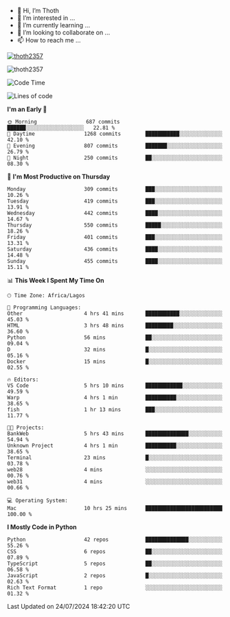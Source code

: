 <!---
thoth2357/thoth2357 is a ✨ special ✨ repository because its `README.md` (this file) appears on your GitHub profile.
You can click the Preview link to take a look at your changes.
--->

- 👋 Hi, I’m Thoth
- 👀 I’m interested in ...
- 🌱 I’m currently learning ...
- 💞️ I’m looking to collaborate on ...
- 📫 How to reach me ...


<p align="left"> <a href="https://github.com/ryo-ma/github-profile-trophy"><img src="https://github-profile-trophy.vercel.app/?username=thoth2357&theme=gruvbox&no-bg=true&no-frame=false&title=MultiLanguage,Commits,Repositories,Stars,Followers,PullRequest,Reviews,Issues" alt="thoth2357" /></a> </p>

<p align="left"> <img src="https://komarev.com/ghpvc/?username=thoth2357&label=Profile%20views&color=0e75b6&style=flat" alt="thoth2357" /> </p>

<!--START_SECTION:waka-->
![Code Time](http://img.shields.io/badge/Code%20Time-3%2C100%20hrs%2012%20mins-blue)

![Lines of code](https://img.shields.io/badge/From%20Hello%20World%20I%27ve%20Written-30.8%20million%20lines%20of%20code-blue)

**I'm an Early 🐤** 

```text
🌞 Morning                687 commits         ██████░░░░░░░░░░░░░░░░░░░   22.81 % 
🌆 Daytime                1268 commits        ███████████░░░░░░░░░░░░░░   42.10 % 
🌃 Evening                807 commits         ███████░░░░░░░░░░░░░░░░░░   26.79 % 
🌙 Night                  250 commits         ██░░░░░░░░░░░░░░░░░░░░░░░   08.30 % 
```
📅 **I'm Most Productive on Thursday** 

```text
Monday                   309 commits         ███░░░░░░░░░░░░░░░░░░░░░░   10.26 % 
Tuesday                  419 commits         ███░░░░░░░░░░░░░░░░░░░░░░   13.91 % 
Wednesday                442 commits         ████░░░░░░░░░░░░░░░░░░░░░   14.67 % 
Thursday                 550 commits         █████░░░░░░░░░░░░░░░░░░░░   18.26 % 
Friday                   401 commits         ███░░░░░░░░░░░░░░░░░░░░░░   13.31 % 
Saturday                 436 commits         ████░░░░░░░░░░░░░░░░░░░░░   14.48 % 
Sunday                   455 commits         ████░░░░░░░░░░░░░░░░░░░░░   15.11 % 
```


📊 **This Week I Spent My Time On** 

```text
🕑︎ Time Zone: Africa/Lagos

💬 Programming Languages: 
Other                    4 hrs 41 mins       ███████████░░░░░░░░░░░░░░   45.03 % 
HTML                     3 hrs 48 mins       █████████░░░░░░░░░░░░░░░░   36.60 % 
Python                   56 mins             ██░░░░░░░░░░░░░░░░░░░░░░░   09.04 % 
D                        32 mins             █░░░░░░░░░░░░░░░░░░░░░░░░   05.16 % 
Docker                   15 mins             █░░░░░░░░░░░░░░░░░░░░░░░░   02.55 % 

🔥 Editors: 
VS Code                  5 hrs 10 mins       ████████████░░░░░░░░░░░░░   49.59 % 
Warp                     4 hrs 1 min         ██████████░░░░░░░░░░░░░░░   38.65 % 
fish                     1 hr 13 mins        ███░░░░░░░░░░░░░░░░░░░░░░   11.77 % 

🐱‍💻 Projects: 
BankWeb                  5 hrs 43 mins       ██████████████░░░░░░░░░░░   54.94 % 
Unknown Project          4 hrs 1 min         ██████████░░░░░░░░░░░░░░░   38.65 % 
Terminal                 23 mins             █░░░░░░░░░░░░░░░░░░░░░░░░   03.78 % 
web28                    4 mins              ░░░░░░░░░░░░░░░░░░░░░░░░░   00.76 % 
web31                    4 mins              ░░░░░░░░░░░░░░░░░░░░░░░░░   00.66 % 

💻 Operating System: 
Mac                      10 hrs 25 mins      █████████████████████████   100.00 % 
```

**I Mostly Code in Python** 

```text
Python                   42 repos            ██████████████░░░░░░░░░░░   55.26 % 
CSS                      6 repos             ██░░░░░░░░░░░░░░░░░░░░░░░   07.89 % 
TypeScript               5 repos             ██░░░░░░░░░░░░░░░░░░░░░░░   06.58 % 
JavaScript               2 repos             █░░░░░░░░░░░░░░░░░░░░░░░░   02.63 % 
Rich Text Format         1 repo              ░░░░░░░░░░░░░░░░░░░░░░░░░   01.32 % 
```




 Last Updated on 24/07/2024 18:42:20 UTC
<!--END_SECTION:waka-->
<!--![](http://github-profile-summary-cards.vercel.app/api/cards/profile-details?username=thoth2357&theme=2077)

![](http://github-profile-summary-cards.vercel.app/api/cards/stats?username=thoth2357&theme=2077)![](http://github-profile-summary-cards.vercel.app/api/cards/productive-time?username=thoth2357&theme=2077&utcOffset=8) -->

